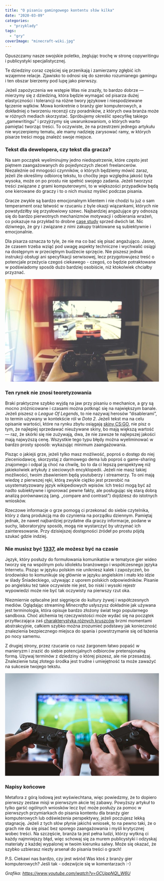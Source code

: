 ```yaml
---
title: "O pisaniu gamingowego kontentu słów kilka"
date: "2020-03-09"
categories:
  - "przyklady"
tags:
  - "gry"
coverImage: "minecraft-wiki.jpg"
---
```


Opuszczamy nasze swojskie poletko, żeglując trochę w stronę copywritingu i publicystyki specjalistycznej.

Te dziedziny coraz częściej się przenikają i zamierzamy zgłębić ich wzajemne relacje. Zjawisko to odnosi się do szeroko rozumianego gamingu i ten obszar bierzemy pod lupę jako pierwszy.

Jeżeli zapożyczenia we wstępie Was nie zraziły, to bardzo dobrze ― mierzymy się z dziedziną, która będzie wymagać od pisarza dużej elastyczności i tolerancji na różne twory językowe i niespodziewane łączenie wątków. Mowa konkretnie o branży gier komputerowych, a dokładniej o tworzeniu recenzji czy poradników, z których owa branża może w różnych mediach skorzystać. Spróbujemy określić specyfikę takiego „gamewritingu” i przyjrzymy się uwarunkowaniom, o których warto pamiętać tworząc treści. To oczywiste, że na przestrzeni jednego artykułu nie wyczerpiemy tematu, ale mamy nadzieję zarysować ramy, w których pisarze treści mogą znaleźć swoje miejsce.

### Tekst dla dewelopera, czy tekst dla gracza?

Na sam początek wyeliminujmy jedno niedopatrzenie, które często jest piętnem zaangażowanych do pojedynczych zleceń freelancerów. Niezależnie od mnogości czynników, o których będziemy mówić zaraz, jeżeli źle określimy odbiorcę tekstu, to choćby jego względna jakość była wysoka, może on po prostu nie spełnić swojego zadania. Jeżeli tworzysz treści związane z grami komputerowymi, to w większości przypadków będą one kierowane do graczy i to o nich musisz myśleć podczas pisania.

Gracze zwykle są bardzo emocjonalnym klientem i nie chodzi tu już o sam temperament oraz łatwość w rzucaniu z byle okazji wiązankami, których nie powstydziłby się przysłowiowy szewc. Najbardziej angażujące gry odnoszą się do bardzo pierwotnych mechanizmów motywacji i odbierania wrażeń, co pokazuje na przykład to drobne [case study](https://www.psychologytoday.com/au/blog/darwins-subterranean-world/201809/video-games-and-emotional-states) sprzed dwóch lat. Nic dziwnego, że gry i związane z nimi zakupy traktowane są subiektywnie i emocjonalnie.

Dla pisarza oznacza to tyle, że nie ma co bać się pisać angażująco. Jasne, że czasem trzeba wziąć pod uwagę aspekty techniczne i wychwalić osiągi na dostępnym w przeciętnym budżecie sprzęcie. Nie piszesz jednak instrukcji obsługi ani specyfikacji serwisowej, lecz przygotowujesz treść o potencjale przeżycia czegoś ciekawego - czegoś, co będzie potraktowane w podświadomy sposób dużo bardziej osobiście, niż ktokolwiek chciałby przyznać.

![](images/computer-1845880_640.jpg)

### Ten rynek nie znosi teoretyzowania

Braki praktyczne szybko wyjdą na jaw przy pisaniu o mechanice, a gry są mocno zróżnicowane i czasami można potknąć się na największym banale. Jeżeli piszesz o _League Of Legends_, to nie nazywaj herosów “disablerami”, to termin używany w kontekście ról w _Dota 2_. Jeżeli tekst ma na celu opisanie wartości, które na rynku zbytu osiągają [skiny CS:GO](https://www.skinwallet.com/pl/), nie pisz o tym, że najlepiej sprzedawać nieużywane skiny, bo mają większą wartość ― raz, że skórki się nie zużywają, dwa, że nie zawsze te najlepszej jakości mają najwyższą cenę. Wszystkie tego typu błędy można wyeliminować w bardzo prosty sposób: wykazując minimum zaangażowania.

Pisząc o jakiejś grze, jeżeli tylko masz możliwość, poproś o dostęp do niej zleceniodawcę, skorzystaj z darmowego dema lub poproś o game-sharing znajomego i odpal ją choć na chwilę, bo to da ci lepszą perspektywę niż jakiekolwiek artykuły z sieciowych encyklopedii. Jeżeli nie masz takiej możliwości, twoim zbawieniem będą youtuberzy i streamerzy. To oni mają wiedzę z pierwszej ręki, którą zwykle ciężko jest przerobić na usystematyzowany język wikipediowych wpisów. Ich treści mogą być aż nadto subiektywne i ignorować pewne fakty, ale posługując się starą dobrą analizą porównawczą (ang. „compare and contrast”) dojdziesz do istotnych wniosków.

Rzeczowe informacje o grze pomogą ci przekonać do siebie czytelnika, który z daną produkcją ma do czynienia na porządku dziennym. Pamiętaj jednak, że nawet najbardziej przydatne dla graczy informacje, podane w suchy, laboratoryjny sposób, mogą nie wystarczyć by utrzymać ich zainteresowanie. Przy dzisiejszej dostępności źródeł po prostu pójdą szukać gdzie indziej.

### Nie musisz być [1337](https://en.wikipedia.org/wiki/Leet), ale możesz być na czasie

Język, który posłuży do formułowania komunikatów w tematyce gier wideo tworzy się na wspólnym polu idiolektu branżowego i współczesnego języka Internetu. Pisząc w języku polskim nie unikniesz kalek i zapożyczeń, bo środowisko to komunikuje się głównie w języku angielskim i mało kto idzie w ślady Śniadeckiego, używając z uporem polskich odpowiedników. Pisanie po angielsku też takie oczywiste nie jest, bo niski i wysoki rejestr wypowiedzi może nie być tak oczywisty na pierwszy rzut oka.

Niezmiernie opłacalne jest sięgnięcie do kultury żywej i współczesnych mediów. Oglądając streaming _Minecrafta_ usłyszysz dokładnie jak używana jest terminologia, która opisuje bardzo złożony świat tego popularnego sandboxa. Choć alchemia tej rzeczywistości może wydać się na początek przytłaczająca zaś [charakterystyka różnych kruszców](https://minecraft-pl.gamepedia.com/Bloki) brzmi momentami abstrakcyjnie, całkiem szybko można zrozumieć podstawy jak konieczność znalezienia bezpiecznego miejsca do spania i powstrzymanie się od łażenia po nocy samemu.

Z drugiej strony, przez rzucanie co rusz żargonem łatwo popaść w manieryzm i zrazić do siebie potencjalnych odbiorców pretensjonalną formą. Używaj terminów z dziedziny o której piszesz, ale nie przesadzaj. Znalezienie tutaj złotego środka jest trudne i umiejętność ta może zaważyć na sukcesie twojego tekstu.

![](images/gaming-2259191_640.jpg)

### Napisy końcowe

Metafora z górą lodową jest wyświechtana, więc powiedzmy, że to dopiero pierwszy zestaw misji w pierwszym akcie tej zabawy. Powyższy artykuł to tylko garść ogólnych wniosków lecz być może posłuży za pomoc w pierwszych przymiarkach do pisania kontentu dla branży gier komputerowych lub odświeżenia perspektywy, jeżeli poczujesz lekką stagnację. Jeżeli z tych słów płynie jakichś wniosek, to na pewno taki, że o grach nie da się pisać bez sporego zaangażowania i myśli krytycznej wobec treści. Na szczęście, branża ta jest pełna ludzi, którzy wytkną ci każdy najmniejszy błąd, więc schowaj się za murem publicystyki i odzyskaj materiały z każdej wypalonej w twoim kierunku salwy. Może się okazać, że szybko uzbierasz niezły arsenał do pisania treści o grach!

P.S. Ciekawi nas bardzo, czy jest wśród Was ktoś z branży gier komputerowych? Jeśli tak - odezwijcie się w komentarzach :-)

_Grafika: https://www.youtube.com/watch?v=GCUppNQ\_W6U_
